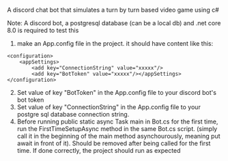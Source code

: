 A discord chat bot that simulates a turn by turn based video game using c#

Note: A discord bot, a postgresql database (can be a local db) and .net core 8.0 is required to test this



1. make an App.config file in the project. it should have content like this:

```
<configuration>
    <appSettings>
        <add key="ConnectionString" value="xxxxx"/>
        <add key="BotToken" value="xxxxx"/></appSettings>
</configuration>
```

2. Set value of key "BotToken"  in the App.config file to your discord bot's bot token
3. Set value of key "ConnectionString"  in the App.config file to your postgre sql database connection string.
4. Before running public static async Task main in Bot.cs for the first time, run the FirstTimeSetupAsync method in the same Bot.cs script. (simply call it in the beginning of the main method asynchourously, meaning put await in front of it). Should be removed after being called for the first time. If done correctly, the project should run as expected
